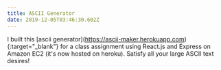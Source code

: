 ```yaml
---
title: ASCII Generator
date: 2019-12-05T03:46:30.602Z
---
```

I built this \[ascii generator](https://ascii-maker.herokuapp.com){:target="_blank"} for a class assignment using React.js and Express on Amazon EC2 (it's now hosted on heroku). Satisfy all your large ASCII text desires!
